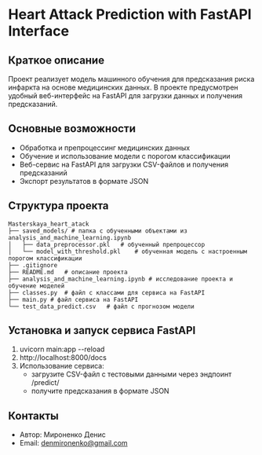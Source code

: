 # Heart Attack Prediction with FastAPI Interface

## Краткое описание
Проект реализует модель машинного обучения для предсказания риска инфаркта на основе медицинских данных.
В проекте предусмотрен удобный веб-интерфейс на FastAPI для загрузки данных и получения предсказаний.

## Основные возможности
 * Обработка и препроцессинг медицинских данных
 * Обучение и использование модели с порогом классификации
 * Веб-сервис на FastAPI для загрузки CSV-файлов и получения предсказаний
 * Экспорт результатов в формате JSON

## Структура проекта
```
Masterskaya_heart_atack
├── saved_models/ # папка с обученными объектами из analysis_and_machine_learning.ipynb
│   ├── data_preprocessor.pkl   # обученный препроцессор
│   └── model_with_threshold.pkl    # обученная модель с настроенным порогом классификации
├── .gitignore
├── README.md   # описание проекта
├── analysis_and_machine_learning.ipynb # исследование проекта и обучение моделей
├── classes.py  # файл с классами для сервиса на FastAPI
├── main.py # файл сервиса на FastAPI
└── test_data_predict.csv   # файл с прогнозом модели
```

## Установка и запуск сервиса FastAPI
1) uvicorn main:app --reload
2) http://localhost:8000/docs
3) Использование сервиса:
   - загрузите CSV-файл с тестовыми данными через эндпоинт /predict/
   - получите предсказания в формате JSON

## Контакты
 * Автор: Мироненко Денис
 * Email: denmironenko@gmail.com